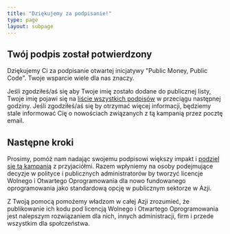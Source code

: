 ```yaml
---
title: "Dziękujemy za podpisanie!"
type: page
layout: subpage
---
```


## Twój podpis został potwierdzony

Dziękujemy Ci za podpisanie otwartej inicjatywy "Public Money, Public Code". Twoje wsparcie wiele dla nas znaczy.

Jeśli zgodziłeś/aś się aby Twoje imię zostało dodane do publicznej listy, Twoje imię pojawi się na [liście wszystkich podpisów](../all-signatures) w przeciągu następnej godziny. Jeśli zgodziłeś/aś się by otrzymać więcej informacji, będziemy stale informować Cię o nowościach związanych z tą kampanią przez pocztę email.

## Następne kroki

Prosimy, pomóż nam nadając swojemu podpisowi większy impakt i [podziel się tą kampanią](../../#spread) z przyjaciółmi. Razem wpłyniemy na osoby podejmujące decyzje w polityce i publicznych administratorów by tworzyć licencje Wolnego i Otwartego Oprogramowania dla nowo fundowanego oprogramowania jako standardową opcję w publicznym sektorze w Azji.

Z Twoją pomocą pomożemy władzom w całej Azji zrozumieć, że publikowanie ich kodu pod licencją Wolnego i Otwartego Oprogramowania jest nalepszym rozwiązaniem dla nich, innych administracji, firm i przede wszystkim dla społczeństwa.

